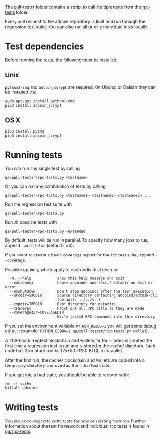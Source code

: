 The [pull-tester](/qa/pull-tester/) folder contains a script to call
multiple tests from the [rpc-tests](/qa/rpc-tests/) folder.

Every pull request to the adcoin repository is built and run through
the regression test suite. You can also run all or only individual
tests locally.

Test dependencies
=================
Before running the tests, the following must be installed.

Unix
----
`python3-zmq` and `adcoin_scrypt` are required. On Ubuntu or Debian they can be installed via:
```
sudo apt-get install python3-zmq
pip3 install adcoin_scrypt
```

OS X
------
```
pip3 install pyzmq
pip3 install adcoin_scrypt
```

Running tests
=============

You can run any single test by calling

    qa/pull-tester/rpc-tests.py <testname>

Or you can run any combination of tests by calling

    qa/pull-tester/rpc-tests.py <testname1> <testname2> <testname3> ...

Run the regression test suite with

    qa/pull-tester/rpc-tests.py

Run all possible tests with

    qa/pull-tester/rpc-tests.py -extended

By default, tests will be run in parallel. To specify how many jobs to run,
append `-parallel=n` (default n=4).

If you want to create a basic coverage report for the rpc test suite, append `--coverage`.

Possible options, which apply to each individual test run:

```
  -h, --help            show this help message and exit
  --nocleanup           Leave adcoinds and test.* datadir on exit or error
  --noshutdown          Don't stop adcoinds after the test execution
  --srcdir=SRCDIR       Source directory containing adcoind/adcoin-cli
                        (default: ../../src)
  --tmpdir=TMPDIR       Root directory for datadirs
  --tracerpc            Print out all RPC calls as they are made
  --coveragedir=COVERAGEDIR
                        Write tested RPC commands into this directory
```

If you set the environment variable `PYTHON_DEBUG=1` you will get some debug
output (example: `PYTHON_DEBUG=1 qa/pull-tester/rpc-tests.py wallet`).

A 200-block -regtest blockchain and wallets for four nodes
is created the first time a regression test is run and
is stored in the cache/ directory. Each node has 25 mature
blocks (25*50=1250 BTC) in its wallet.

After the first run, the cache/ blockchain and wallets are
copied into a temporary directory and used as the initial
test state.

If you get into a bad state, you should be able
to recover with:

```bash
rm -rf cache
killall adcoind
```

Writing tests
=============
You are encouraged to write tests for new or existing features.
Further information about the test framework and individual rpc
tests is found in [qa/rpc-tests](/qa/rpc-tests).
